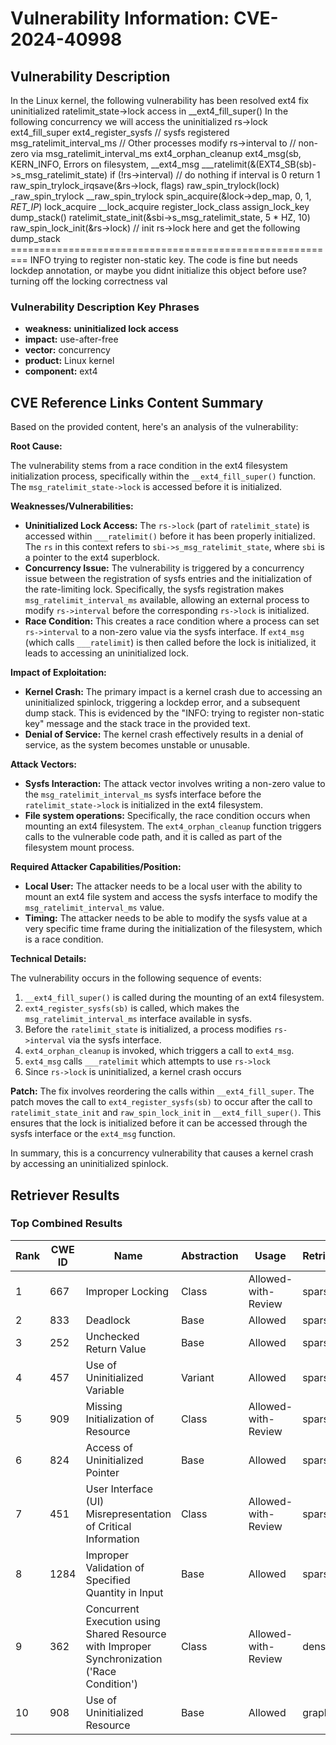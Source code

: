 # Vulnerability Information: CVE-2024-40998

## Vulnerability Description
In the Linux kernel, the following vulnerability has been resolved ext4 fix uninitialized ratelimit_state->lock access in __ext4_fill_super() In the following concurrency we will access the uninitialized rs->lock ext4_fill_super ext4_register_sysfs // sysfs registered msg_ratelimit_interval_ms // Other processes modify rs->interval to // non-zero via msg_ratelimit_interval_ms ext4_orphan_cleanup ext4_msg(sb, KERN_INFO, Errors on filesystem, __ext4_msg ___ratelimit(&(EXT4_SB(sb)->s_msg_ratelimit_state) if (!rs->interval) // do nothing if interval is 0 return 1 raw_spin_trylock_irqsave(&rs->lock, flags) raw_spin_trylock(lock) _raw_spin_trylock __raw_spin_trylock spin_acquire(&lock->dep_map, 0, 1, _RET_IP_) lock_acquire __lock_acquire register_lock_class assign_lock_key dump_stack() ratelimit_state_init(&sbi->s_msg_ratelimit_state, 5 * HZ, 10) raw_spin_lock_init(&rs->lock) // init rs->lock here and get the following dump_stack ========================================================= INFO trying to register non-static key. The code is fine but needs lockdep annotation, or maybe you didnt initialize this object before use? turning off the locking correctness val

### Vulnerability Description Key Phrases
- **weakness:** **uninitialized lock access**
- **impact:** use-after-free
- **vector:** concurrency
- **product:** Linux kernel
- **component:** ext4

## CVE Reference Links Content Summary
Based on the provided content, here's an analysis of the vulnerability:

**Root Cause:**

The vulnerability stems from a race condition in the ext4 filesystem initialization process, specifically within the `__ext4_fill_super()` function. The `msg_ratelimit_state->lock` is accessed before it is initialized.

**Weaknesses/Vulnerabilities:**

- **Uninitialized Lock Access:** The `rs->lock` (part of `ratelimit_state`) is accessed within `___ratelimit()` before it has been properly initialized. The `rs` in this context refers to `sbi->s_msg_ratelimit_state`, where `sbi` is a pointer to the ext4 superblock.
- **Concurrency Issue:** The vulnerability is triggered by a concurrency issue between the registration of sysfs entries and the initialization of the rate-limiting lock.  Specifically, the sysfs registration makes `msg_ratelimit_interval_ms` available, allowing an external process to modify `rs->interval` before the corresponding `rs->lock` is initialized.
- **Race Condition:** This creates a race condition where a process can set `rs->interval` to a non-zero value via the sysfs interface. If `ext4_msg` (which calls `___ratelimit`) is then called before the lock is initialized, it leads to accessing an uninitialized lock.

**Impact of Exploitation:**

- **Kernel Crash:** The primary impact is a kernel crash due to accessing an uninitialized spinlock, triggering a lockdep error, and a subsequent dump stack. This is evidenced by the "INFO: trying to register non-static key" message and the stack trace in the provided text.
- **Denial of Service:** The kernel crash effectively results in a denial of service, as the system becomes unstable or unusable.

**Attack Vectors:**

- **Sysfs Interaction:** The attack vector involves writing a non-zero value to the `msg_ratelimit_interval_ms` sysfs interface before the `ratelimit_state->lock` is initialized in the ext4 filesystem.
- **File system operations:** Specifically, the race condition occurs when mounting an ext4 filesystem. The `ext4_orphan_cleanup` function triggers calls to the vulnerable code path, and it is called as part of the filesystem mount process.

**Required Attacker Capabilities/Position:**

- **Local User:** The attacker needs to be a local user with the ability to mount an ext4 file system and access the sysfs interface to modify the `msg_ratelimit_interval_ms` value.
- **Timing:** The attacker needs to be able to modify the sysfs value at a very specific time frame during the initialization of the filesystem, which is a race condition.

**Technical Details:**

The vulnerability occurs in the following sequence of events:

1.  `__ext4_fill_super()` is called during the mounting of an ext4 filesystem.
2.  `ext4_register_sysfs(sb)` is called, which makes the `msg_ratelimit_interval_ms` interface available in sysfs.
3.  Before the `ratelimit_state` is initialized, a process modifies `rs->interval` via the sysfs interface.
4.  `ext4_orphan_cleanup` is invoked, which triggers a call to `ext4_msg`.
5.  `ext4_msg` calls `___ratelimit` which attempts to use `rs->lock`
6.  Since `rs->lock` is uninitialized, a kernel crash occurs

**Patch:**
The fix involves reordering the calls within `__ext4_fill_super`. The patch moves the call to `ext4_register_sysfs(sb)` to occur after the call to `ratelimit_state_init` and  `raw_spin_lock_init` in `__ext4_fill_super()`. This ensures that the lock is initialized before it can be accessed through the sysfs interface or the `ext4_msg` function.

In summary, this is a concurrency vulnerability that causes a kernel crash by accessing an uninitialized spinlock.

## Retriever Results

### Top Combined Results

| Rank | CWE ID | Name | Abstraction | Usage  | Retrievers | Individual Scores |
|------|--------|------|-------------|-------|------------|-------------------|
| 1 | 667 | Improper Locking | Class | Allowed-with-Review | sparse | 0.428 |
| 2 | 833 | Deadlock | Base | Allowed | sparse | 0.399 |
| 3 | 252 | Unchecked Return Value | Base | Allowed | sparse | 0.387 |
| 4 | 457 | Use of Uninitialized Variable | Variant | Allowed | sparse | 0.378 |
| 5 | 909 | Missing Initialization of Resource | Class | Allowed-with-Review | sparse | 0.369 |
| 6 | 824 | Access of Uninitialized Pointer | Base | Allowed | sparse | 0.369 |
| 7 | 451 | User Interface (UI) Misrepresentation of Critical Information | Class | Allowed-with-Review | sparse | 0.361 |
| 8 | 1284 | Improper Validation of Specified Quantity in Input | Base | Allowed | sparse | 0.357 |
| 9 | 362 | Concurrent Execution using Shared Resource with Improper Synchronization ('Race Condition') | Class | Allowed-with-Review | dense | 0.540 |
| 10 | 908 | Use of Uninitialized Resource | Base | Allowed | graph | 0.003 |

